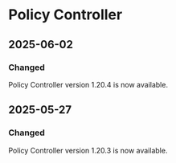 # Policy Controller

## 2025-06-02

### Changed

Policy Controller version 1.20.4 is now available.

## 2025-05-27

### Changed

Policy Controller version 1.20.3 is now available.


